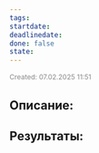 ```yaml
---
tags: 
startdate: 
deadlinedate: 
done: false
state:
---
```

<span style="font-size:12px; color:#888888;">Created: 07.02.2025 11:51</span>

## Описание:


## Результаты:


